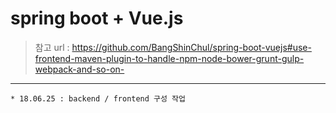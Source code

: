 # spring boot + Vue.js 
> 참고 url : https://github.com/BangShinChul/spring-boot-vuejs#use-frontend-maven-plugin-to-handle-npm-node-bower-grunt-gulp-webpack-and-so-on-

---

	* 18.06.25 : backend / frontend 구성 작업 